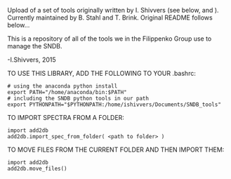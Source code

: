 Upload of a set of tools originally written by I. Shivvers (see below, and ). Currently maintained by B. Stahl and T. Brink. Original README follows below...

This is a repository of all of the tools we in the Filippenko Group
 use to manage the SNDB.

-I.Shivvers, 2015


TO USE THIS LIBRARY, ADD THE FOLLOWING TO YOUR .bashrc:

    # using the anaconda python install
    export PATH="/home/anaconda/bin:$PATH"
    # including the SNDB python tools in our path
    export PYTHONPATH="$PYTHONPATH:/home/ishivvers/Documents/SNDB_tools"

TO IMPORT SPECTRA FROM A FOLDER:

    import add2db
    add2db.import_spec_from_folder( <path to folder> )

TO MOVE FILES FROM THE CURRENT FOLDER AND THEN IMPORT THEM:

    import add2db
    add2db.move_files()
